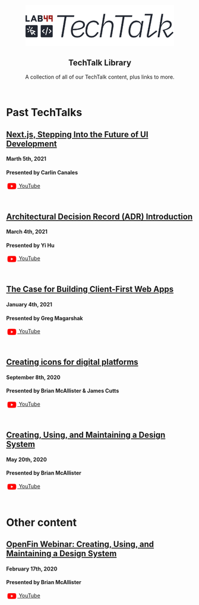 <center>
  <img src=".github/tech-talk-logo.png" width="400" />
  <h2>TechTalk Library</h1>

  <p>A collection of all of our TechTalk content, plus links to more.</p>
</center>

<br />

# Past TechTalks

## [Next.js, Stepping Into the Future of UI Development](https://github.com/lab49/tech-talk-nextjs-future-of-ui-development)

#### Marth 5th, 2021
#### Presented by Carlin Canales

[<img src=".github/youtube.png" width="30" valign="middle"> YouTube](https://youtu.be/F2JifPQVdkw)

<br />

## [Architectural Decision Record (ADR) Introduction](https://github.com/lab49/tech-talk-adr-introduction)

#### March 4th, 2021
#### Presented by Yi Hu

[<img src=".github/youtube.png" width="30" valign="middle"> YouTube](https://youtu.be/t3JdHmUmXTY)

<br />

## [The Case for Building Client-First Web Apps](https://github.com/lab49/tech-talk-case-for-client-first-apps)

#### January 4th, 2021
#### Presented by Greg Magarshak

[<img src=".github/youtube.png" width="30" valign="middle"> YouTube](https://youtu.be/yKPKuH6YCTc)

<br />

## [Creating icons for digital platforms](https://github.com/lab49/tech-talk-creating-icons-for-digital-platforms)

#### September 8th, 2020
#### Presented by Brian McAllister & James Cutts

[<img src=".github/youtube.png" width="30" valign="middle"> YouTube](https://youtu.be/nRzPi7Vh_qI)

<br />

## [Creating, Using, and Maintaining a Design System](https://github.com/lab49/tech-talk-design-systems)

#### May 20th, 2020
#### Presented by Brian McAllister

[<img src=".github/youtube.png" width="30" valign="middle"> YouTube](https://youtu.be/F2JifPQVdkw)

<br />

# Other content

## [OpenFin Webinar: Creating, Using, and Maintaining a Design System](https://github.com/lab49/openfin-webinar-creating-using-maintaining-design-systems)

#### February 17th, 2020
#### Presented by Brian McAllister

[<img src=".github/youtube.png" width="30" valign="middle"> YouTube](https://www.youtube.com/watch?v=gQ8_PU_iGOU&t=1s)
